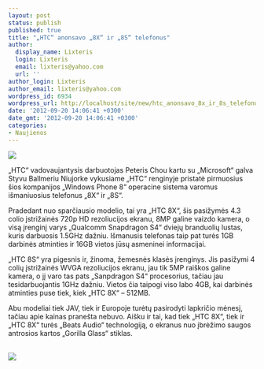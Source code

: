 ```yaml
---
layout: post
status: publish
published: true
title: "„HTC“ anonsavo „8X“ ir „8S“ telefonus"
author:
  display_name: Lixteris
  login: Lixteris
  email: lixteris@yahoo.com
  url: ''
author_login: Lixteris
author_email: lixteris@yahoo.com
wordpress_id: 6934
wordpress_url: http://localhost/site/new/htc_anonsavo_8x_ir_8s_telefonus/
date: '2012-09-20 14:06:41 +0300'
date_gmt: '2012-09-20 14:06:41 +0300'
categories:
- Naujienos
---
```

<p><div class="imgright"><img src="http://technews.lt/upload/htc-8S1.jpg"  /></div></p>
<p>
	&bdquo;HTC&ldquo; vadovaujantysis darbuotojas Peteris Chou kartu su &bdquo;Microsoft&ldquo; galva Styvu Ballmeriu Niujorke vykusiame &bdquo;HTC&ldquo; renginyje pristatė pirmuosius &scaron;ios kompanijos &bdquo;Windows Phone 8&ldquo; operacine sistema varomus i&scaron;maniuosius telefonus &bdquo;8X&ldquo; ir &bdquo;8S&ldquo;.</p>
<p>
	Pradedant nuo sparčiausio modelio, tai yra &bdquo;HTC 8X&ldquo;, &scaron;is pasižymės 4.3 colio įstrižainės 720p HD rezoliucijos ekranu, 8MP galine vaizdo kamera, o visą įrenginį varys &bdquo;Qualcomm Snapdragon S4&ldquo; dviejų branduolių lustas, kuris darbuosis 1.5GHz dažniu. I&scaron;manusis telefonas taip pat turės 1GB darbinės atminties ir 16GB vietos jūsų asmeninei informacijai.</p>
<p>
	&bdquo;HTC 8S&ldquo; yra pigesnis ir, žinoma, žemesnės klasės įrenginys. Jis pasižymi 4 colių įstrižainės WVGA rezoliucijos ekranu, jau tik 5MP rai&scaron;kos galine kamera, o jį varo tas pats &bdquo;Sanpdragon S4&ldquo; procesorius, tačiau jau tesidarbuojantis 1GHz dažniu. Vietos čia taipogi viso labo 4GB, kai darbinės atminties puse tiek, kiek &bdquo;HTC 8X&ldquo; &ndash; 512MB.</p>
<p>
	Abu modeliai tiek JAV, tiek ir Europoje turėtų pasirodyti lapkričio mėnesį, tačiau apie kainas prane&scaron;ta nebuvo. Ai&scaron;ku ir tai, kad tiek &bdquo;HTC 8X&ldquo;, tiek ir &bdquo;HTC 8X&ldquo; turės &bdquo;Beats Audio&ldquo; technologiją, o ekranus nuo įbrėžimo saugos antrosios kartos &bdquo;Gorilla Glass&ldquo; stiklas.</p>
<p>
	<br /><img src="http://technews.lt/upload/8scolors.jpg" /></p>
